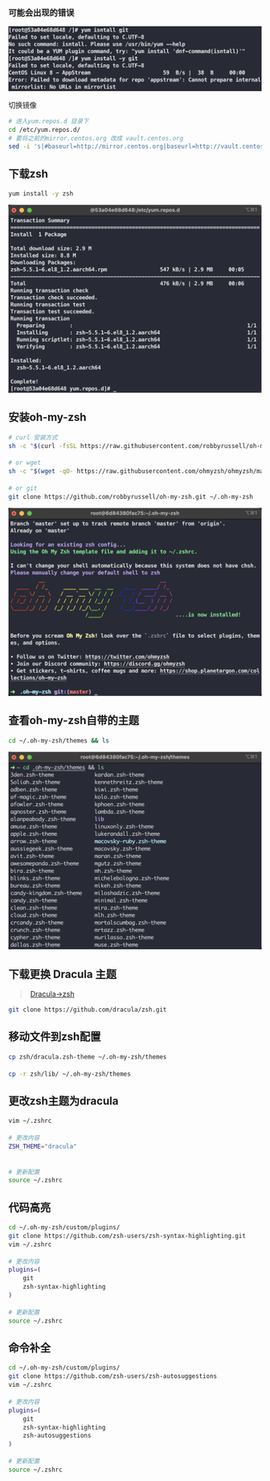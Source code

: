 ###	可能会出现的错误

![](./images/image-20220317142957328.png)

切换镜像

```bash
# 进入yum.repos.d 目录下
cd /etc/yum.repos.d/
# 要将之前的mirror.centos.org 改成 vault.centos.org
sed -i 's|#baseurl=http://mirror.centos.org|baseurl=http://vault.centos.org|g' /etc/yum.repos.d/CentOS-*
```

##	下载zsh

```bash
yum install -y zsh
```

![](./images/QQ20220317-143609@2x.png)

##	安装oh-my-zsh

```bash
# curl 安装方式
sh -c "$(curl -fsSL https://raw.githubusercontent.com/robbyrussell/oh-my-zsh/master/tools/install.sh)"

# or wget
sh -c "$(wget -qO- https://raw.githubusercontent.com/ohmyzsh/ohmyzsh/master/tools/install.sh)"

# or git
git clone https://github.com/robbyrussell/oh-my-zsh.git ~/.oh-my-zsh
```

![](./images/oh-my-zsh.png)

##	查看oh-my-zsh自带的主题

```bash
cd ~/.oh-my-zsh/themes && ls
```

![](./images/themes.png)

##	下载更换 Dracula 主题

> ​		[Dracula->zsh](https://draculatheme.com/zsh)

```bash
git clone https://github.com/dracula/zsh.git
```

##	移动文件到zsh配置

```bash
cp zsh/dracula.zsh-theme ~/.oh-my-zsh/themes

cp -r zsh/lib/ ~/.oh-my-zsh/themes
```

##	更改zsh主题为dracula

```bash
vim ~/.zshrc

# 更改内容
ZSH_THEME="dracula"


# 更新配置
source ~/.zshrc
```



## 代码高亮

```bash
cd ~/.oh-my-zsh/custom/plugins/
git clone https://github.com/zsh-users/zsh-syntax-highlighting.git
vim ~/.zshrc

# 更改内容
plugins=(
	git
	zsh-syntax-highlighting
)

# 更新配置
source ~/.zshrc
```

##	命令补全

```bash
cd ~/.oh-my-zsh/custom/plugins/
git clone https://github.com/zsh-users/zsh-autosuggestions
vim ~/.zshrc

# 更改内容
plugins=(
	git
	zsh-syntax-highlighting
	zsh-autosuggestions
)

# 更新配置
source ~/.zshrc
```



